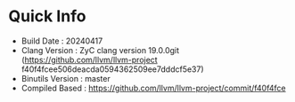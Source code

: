 # Quick Info
* Build Date : 20240417
* Clang Version : ZyC clang version 19.0.0git (https://github.com/llvm/llvm-project f40f4fcee506deacda0594362509ee7dddcf5e37)
* Binutils Version : master
* Compiled Based : https://github.com/llvm/llvm-project/commit/f40f4fce


